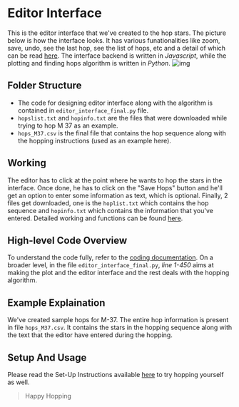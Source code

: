 # Editor Interface
This is the editor interface that we've created to the hop stars. The picture below is how the interface looks. It has various funationalities like zoom, save, undo, see the last hop, see the list of hops, etc and a detail of which can be read [here](). The interface backend is written in *Javascript*, while the plotting and finding hops algorithm is written in *Python*.
![img](https://github.com/Liza23/Star-Hopping-KSP/blob/master/Final%20Project/Editor%20Interface/example-images/interface.png)

## Folder Structure
- The code for designing editor interface along with the algorithm is contained in `editor_interface_final.py` file.
- `hopslist.txt` and `hopinfo.txt` are the files that were downloaded while trying to hop M 37 as an example.
- `hops_M37.csv` is the final file that contains the hop sequence along with the hopping instructions (used as an example here).

## Working
The editor has to click at the point where he wants to hop the stars in the interface. Once done, he has to click on the "Save Hops" button and he'll get an option to enter some information as text, which is optional. Finally, 2 files get downloaded, one is the `hoplist.txt` which contains the hop sequence and `hopinfo.txt` which contains the information that you've entered. Detailed working and functions can be found [here]().

## High-level Code Overview
To understand the code fully, refer to the [coding documentation](). On a broader level, in the file `editor_interface_final.py`, *line 1-450* aims at making the plot and the editor interface and the rest deals with the hopping algorithm.

## Example Explaination
We've created sample hops for M-37. The entire hop information is present in file `hops_M37.csv`. It contains the stars in the hopping sequence along with the text that the editor have entered during the hopping. 

## Setup And Usage
Please read the Set-Up Instructions available [here](https://github.com/Liza23/Star-Hopping-KSP/blob/master/Final%20Project/Editor%20Interface/Set-up-Instructions.md) to try hopping yourself as well.

> Happy Hopping
